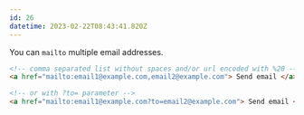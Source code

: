 ```yaml
---
id: 26
datetime: 2023-02-22T08:43:41.820Z
---
```


You can `mailto` multiple email addresses.

```html
<!-- comma separated list without spaces and/or url encoded with %20 -->
<a href="mailto:email1@example.com,email2@example.com"> Send email </a>

<!-- or with ?to= parameter -->
<a href="mailto:email1@example.com?to=email2@example.com"> Send email </a>
```
